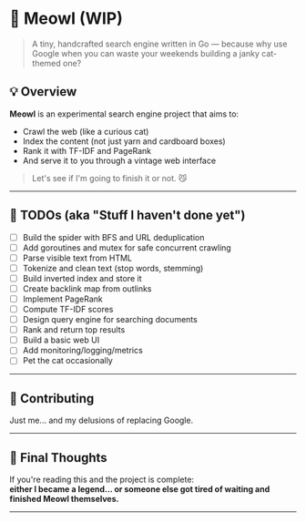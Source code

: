 # 🐾 Meowl (WIP)

> A tiny, handcrafted search engine written in Go — because why use Google when you can waste your weekends building a janky cat-themed one?

## 💡 Overview

**Meowl** is an experimental search engine project that aims to:

- Crawl the web (like a curious cat)
- Index the content (not just yarn and cardboard boxes)
- Rank it with TF-IDF and PageRank
- And serve it to you through a vintage web interface

> Let's see if I'm going to finish it or not. 😼

---

## 🚧 TODOs (aka "Stuff I haven't done yet")

- [ ] Build the spider with BFS and URL deduplication
- [ ] Add goroutines and mutex for safe concurrent crawling
- [ ] Parse visible text from HTML
- [ ] Tokenize and clean text (stop words, stemming)
- [ ] Build inverted index and store it
- [ ] Create backlink map from outlinks
- [ ] Implement PageRank
- [ ] Compute TF-IDF scores
- [ ] Design query engine for searching documents
- [ ] Rank and return top results
- [ ] Build a basic web UI
- [ ] Add monitoring/logging/metrics
- [ ] Pet the cat occasionally

---

## 🤝 Contributing

Just me... and my delusions of replacing Google.

---

## 🧠 Final Thoughts

If you're reading this and the project is complete:  
**either I became a legend… or someone else got tired of waiting and finished Meowl themselves.**

---
